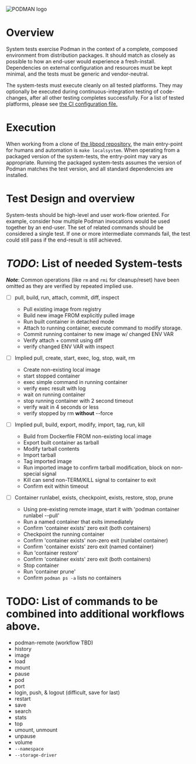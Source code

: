 ![PODMAN logo](../../logo/podman-logo-source.svg)

# Overview

System tests exercise Podman in the context of a complete, composed environment from
distribution packages.  It should match as closely as possible to how an end-user
would experience a fresh-install.  Dependencies on external configuration and resources
must be kept minimal, and the tests must be generic and vendor-neutral.

The system-tests must execute cleanly on all tested platforms.  They may optionally
be executed during continuous-integration testing of code-changes, after all other
testing completes successfully.  For a list of tested platforms, please see [the
CI configuration file.](../../.cirrus.yml)


# Execution

When working from a clone of [the libpod repository](https://github.com/containers/podman),
the main entry-point for humans and automation is `make localsystem`.  When operating
from a packaged version of the system-tests, the entry-point may vary as appropriate.
Running the packaged system-tests assumes the version of Podman matches the test
version, and all standard dependencies are installed.


# Test Design and overview

System-tests should be high-level and user work-flow oriented.  For example, consider
how multiple Podman invocations would be used together by an end-user.  The set of
related commands should be considered a single test.  If one or more intermediate
commands fail, the test could still pass if the end-result is still achieved.


# *TODO*: List of needed System-tests

***Note***: Common operations (like `rm` and `rmi` for cleanup/reset)
have been omitted as they are verified by repeated implied use.

- [ ] pull, build, run, attach, commit, diff, inspect

  - Pull existing image from registry
  - Build new image FROM explicitly pulled image
  - Run built container in detached mode
  - Attach to running container, execute command to modify storage.
  - Commit running container to new image w/ changed ENV VAR
  - Verify attach + commit using diff
  - verify changed ENV VAR with inspect

- [ ] Implied pull, create, start, exec, log, stop, wait, rm

  - Create non-existing local image
  - start stopped container
  - exec simple command in running container
  - verify exec result with log
  - wait on running container
  - stop running container with 2 second timeout
  - verify wait in 4 seconds or less
  - verify stopped by rm **without** --force

- [ ] Implied pull, build, export, modify, import, tag, run, kill

  - Build from Dockerfile FROM non-existing local image
  - Export built container as tarball
  - Modify tarball contents
  - Import tarball
  - Tag imported image
  - Run imported image to confirm tarball modification, block on non-special signal
  - Kill can send non-TERM/KILL signal to container to exit
  - Confirm exit within timeout

- [ ] Container runlabel, exists, checkpoint, exists, restore, stop, prune

  - Using pre-existing remote image, start it with 'podman container runlabel --pull'
  - Run a named container that exits immediately
  - Confirm 'container exists' zero exit (both containers)
  - Checkpoint the running container
  - Confirm 'container exists' non-zero exit (runlabel container)
  - Confirm 'container exists' zero exit (named container)
  - Run 'container restore'
  - Confirm 'container exists' zero exit (both containers)
  - Stop container
  - Run 'container prune'
  - Confirm `podman ps -a` lists no containers


# TODO: List of commands to be combined into additional workflows above.

- podman-remote (workflow TBD)
- history
- image
- load
- mount
- pause
- pod
- port
- login, push, & logout (difficult, save for last)
- restart
- save
- search
- stats
- top
- umount, unmount
- unpause
- volume
- `--namespace`
- `--storage-driver`
